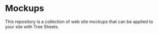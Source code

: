 Mockups
=======

This repository is a collection of web site mockups that can be applied to your site with Tree Sheets.
